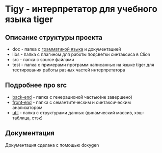 # Tigy - интерпретатор для учебного языка tiger

## Описание структуры проекта
* doc - папка с [грамматикой языка](https://github.com/DarkSoulEater/tigy/blob/main/doc/grammar.txt) и документацией
* libs - папка с плагином для работы подсветки синтаксиса в Clion
* src - папка с source файлами
* test - папка с примерами программ написанных на языке tiger для тестирования работы разных частей интерпретатора

## Подробнее про src
* [back-end](https://github.com/DarkSoulEater/tigy/tree/main/src/back-end) - папка с генерационой частью(не завершено)
* [front-end](https://github.com/DarkSoulEater/tigy/tree/main/src/front-end) - папка с семантитеческим и синтаксическим анализатором
* [util](https://github.com/DarkSoulEater/tigy/tree/main/src/util) - папка с структурами данных (динамческий массив, хэш-таблица, стэк)

## Документация
Документация сделана с помощью doxygen
